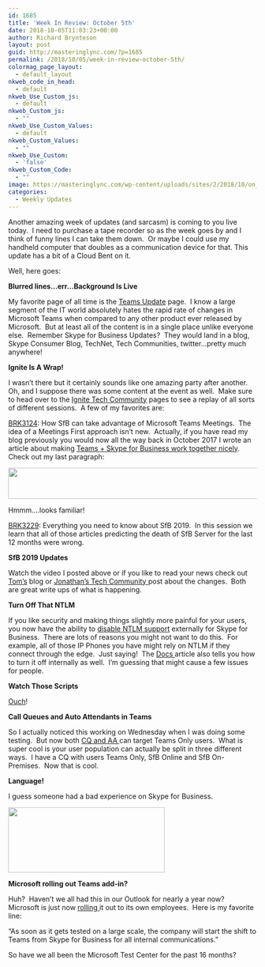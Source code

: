 ```yaml
---
id: 1685
title: 'Week In Review: October 5th'
date: 2018-10-05T11:03:23+00:00
author: Richard Brynteson
layout: post
guid: http://masteringlync.com/?p=1685
permalink: /2018/10/05/week-in-review-october-5th/
colormag_page_layout:
  - default_layout
nkweb_code_in_head:
  - default
nkweb_Use_Custom_js:
  - default
nkweb_Custom_js:
  - ""
nkweb_Use_Custom_Values:
  - default
nkweb_Custom_Values:
  - ""
nkweb_Use_Custom:
  - 'false'
nkweb_Custom_Code:
  - ""
image: https://masteringlync.com/wp-content/uploads/sites/2/2018/10/on_the_clouds-1920x1080.jpg
categories:
  - Weekly Updates
---
```

Another amazing week of updates (and sarcasm) is coming to you live today.  I need to purchase a tape recorder so as the week goes by and I think of funny lines I can take them down.  Or maybe I could use my handheld computer that doubles as a communication device for that. This update has a bit of a Cloud Bent on it.

Well, here goes:

**Blurred lines&#8230;err&#8230;Background Is Live**

My favorite page of all time is the <a href="https://support.office.com/en-us/article/What-s-new-in-Microsoft-Teams-d7092a6d-c896-424c-b362-a472d5f105de" target="_blank" rel="noopener">Teams Update</a> page.  I know a large segment of the IT world absolutely hates the rapid rate of changes in Microsoft Teams when compared to any other product ever released by Microsoft.  But at least all of the content is in a single place unlike everyone else.  Remember Skype for Business Updates?  They would land in a blog, Skype Consumer Blog, TechNet, Tech Communities, twitter&#8230;pretty much anywhere!

**Ignite Is A Wrap!**

I wasn&#8217;t there but it certainly sounds like one amazing party after another.  Oh, and I suppose there was some content at the event as well.  Make sure to head over to the <a href="https://myignite.techcommunity.microsoft.com/" target="_blank" rel="noopener">Ignite Tech Community</a> pages to see a replay of all sorts of different sessions.  A few of my favorites are:

<a href="https://myignite.techcommunity.microsoft.com/sessions/65542" target="_blank" rel="noopener">BRK3124</a>: How SfB can take advantage of Microsoft Teams Meetings.  The idea of a Meetings First approach isn&#8217;t new.  Actually, if you have read my blog previously you would now all the way back in October 2017 I wrote an article about making <a href="https://masteringlync.com/2017/10/16/skype-for-business-microsoft-teams/" target="_blank" rel="noopener">Teams + Skype for Business work together nicely</a>.  Check out my last paragraph:

<img class="alignnone size-full wp-image-1687" src="https://i1.wp.com/masteringlync.com/wp-content/uploads/sites/2/2018/10/MeetingsFirst.png?resize=768%2C63&#038;ssl=1" alt="" width="768" height="63" srcset="https://i1.wp.com/masteringlync.com/wp-content/uploads/sites/2/2018/10/MeetingsFirst.png?w=768&ssl=1 768w, https://i1.wp.com/masteringlync.com/wp-content/uploads/sites/2/2018/10/MeetingsFirst.png?resize=300%2C25&ssl=1 300w" sizes="(max-width: 768px) 100vw, 768px" data-recalc-dims="1" /> 

Hmmm&#8230;.looks familiar!

<a href="https://myignite.techcommunity.microsoft.com/sessions/65537" target="_blank" rel="noopener">BRK3229</a>: Everything you need to know about SfB 2019.  In this session we learn that all of those articles predicting the death of SfB Server for the last 12 months were wrong.

**SfB 2019 Updates**

Watch the video I posted above or if you like to read your news check out <a href="http://tomtalks.uk/2018/09/skype-for-business-server-2019-news-from-microsoft-ignite/" target="_blank" rel="noopener">Tom&#8217;s</a> blog or <a href="https://techcommunity.microsoft.com/t5/Skype-for-Business-Ignite-Blog/Ignite-2018-BRK3229-Everything-you-need-to-know-about-Skype-for/ba-p/264448" target="_blank" rel="noopener">Jonathan&#8217;s Tech Community </a>post about the changes.  Both are great write ups of what is happening.

**Turn Off That NTLM**

If you like security and making things slightly more painful for your users, you now have the ability to <a href="https://techcommunity.microsoft.com/t5/Skype-for-Business-Blog/SfB-Server-Now-Supports-Blocking-NTLM-Externally/ba-p/261696" target="_blank" rel="noopener">disable NTLM support</a> externally for Skype for Business.  There are lots of reasons you might not want to do this.  For example, all of those IP Phones you have might rely on NTLM if they connect through the edge.  Just saying!  The <a href="https://techcommunity.microsoft.com/t5/Skype-for-Business-Blog/SfB-Server-Now-Supports-Blocking-NTLM-Externally/ba-p/261696" target="_blank" rel="noopener">Docs </a>article also tells you how to turn it off internally as well.  I&#8217;m guessing that might cause a few issues for people.

**Watch Those Scripts**

<a href="https://www.itnews.com.au/news/cisco-automatically-deleted-vms-hosting-webex-teams-513511" target="_blank" rel="noopener">Ouch</a>!

**Call Queues and Auto Attendants in Teams**

So I actually noticed this working on Wednesday when I was doing some testing.  But now both <a href="https://techcommunity.microsoft.com/t5/Microsoft-Teams-Blog/Answer-Auto-Attendant-and-Call-Queue-calls-directly-from-Teams/ba-p/222382" target="_blank" rel="noopener">CQ and AA </a>can target Teams Only users.  What is super cool is your user population can actually be split in three different ways.  I have a CQ with users Teams Only, SfB Online and SfB On-Premises.  Now that is cool.

**Language!**

I guess someone had a bad experience on Skype for Business.

<img class="alignnone size-full wp-image-1689" src="https://i1.wp.com/masteringlync.com/wp-content/uploads/sites/2/2018/10/Hate.png?resize=317%2C132&#038;ssl=1" alt="" width="317" height="132" srcset="https://i1.wp.com/masteringlync.com/wp-content/uploads/sites/2/2018/10/Hate.png?w=317&ssl=1 317w, https://i1.wp.com/masteringlync.com/wp-content/uploads/sites/2/2018/10/Hate.png?resize=300%2C125&ssl=1 300w" sizes="(max-width: 317px) 100vw, 317px" data-recalc-dims="1" /> 

**Microsoft rolling out Teams add-in?**

Huh?  Haven&#8217;t we all had this in our Outlook for nearly a year now?  Microsoft is just now <a href="https://www.microsoft.com/itshowcase/blog/microsoft-teams-meeting-add-in-spurs-move-away-from-skype-for-business-inside-microsoft/?_lrsc=9d35dda8-eed6-4757-a8ea-4b7e1efe0c13" target="_blank" rel="noopener">rolling </a>it out to its own employees.  Here is my favorite line:

&#8220;As soon as it gets tested on a large scale, the company will start the shift to Teams from Skype for Business for all internal communications.&#8221;

So have we all been the Microsoft Test Center for the past 16 months?